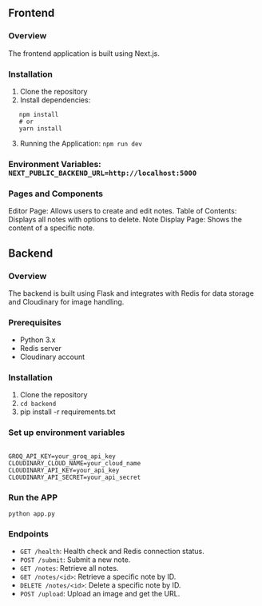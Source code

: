 ## Frontend

### Overview

The frontend application is built using Next.js.

### Installation

1. Clone the repository
2. Install dependencies:

```
   npm install
   # or
   yarn install
```

3. Running the Application: `npm run dev`

### Environment Variables: `NEXT_PUBLIC_BACKEND_URL=http://localhost:5000`

### Pages and Components

Editor Page: Allows users to create and edit notes.
Table of Contents: Displays all notes with options to delete.
Note Display Page: Shows the content of a specific note.

## Backend

### Overview

The backend is built using Flask and integrates with Redis for data storage and Cloudinary for image handling.

### Prerequisites

- Python 3.x
- Redis server
- Cloudinary account

### Installation

1. Clone the repository
2. `cd backend`
3. pip install -r requirements.txt

### Set up environment variables

```

GROQ_API_KEY=your_groq_api_key
CLOUDINARY_CLOUD_NAME=your_cloud_name
CLOUDINARY_API_KEY=your_api_key
CLOUDINARY_API_SECRET=your_api_secret

```

### Run the APP

`python app.py`

### Endpoints

- `GET /health`: Health check and Redis connection status.
- `POST /submit`: Submit a new note.
- `GET /notes`: Retrieve all notes.
- `GET /notes/<id>`: Retrieve a specific note by ID.
- `DELETE /notes/<id>`: Delete a specific note by ID.
- `POST /upload`: Upload an image and get the URL.

```

```
